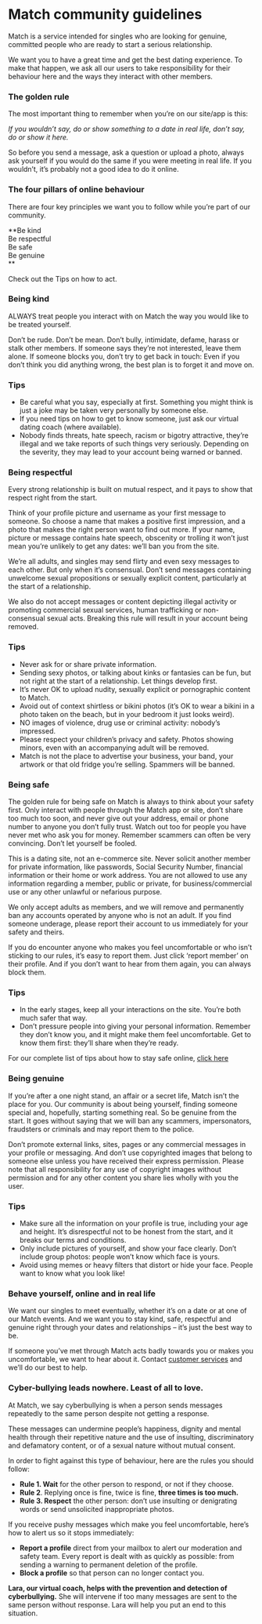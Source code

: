 Match community guidelines
==========================

Match is a service intended for singles who are looking for genuine, committed people who are ready to start a serious relationship.

We want you to have a great time and get the best dating experience. To make that happen, we ask all our users to take responsibility for their behaviour here and the ways they interact with other members.

### The golden rule

The most important thing to remember when you’re on our site/app is this:

_If you wouldn’t say, do or show something to a date in real life, don’t say, do or show it here._

So before you send a message, ask a question or upload a photo, always ask yourself if you would do the same if you were meeting in real life. If you wouldn’t, it’s probably not a good idea to do it online.

### The four pillars of online behaviour

There are four key principles we want you to follow while you’re part of our community.

**Be kind  
Be respectful  
Be safe  
Be genuine  
**

Check out the Tips on how to act.

### Being kind

ALWAYS treat people you interact with on Match the way you would like to be treated yourself.

Don’t be rude. Don’t be mean. Don’t bully, intimidate, defame, harass or stalk other members. If someone says they’re not interested, leave them alone. If someone blocks you, don’t try to get back in touch: Even if you don’t think you did anything wrong, the best plan is to forget it and move on.

### Tips

* Be careful what you say, especially at first. Something you might think is just a joke may be taken very personally by someone else.
* If you need tips on how to get to know someone, just ask our virtual dating coach (where available).
* Nobody finds threats, hate speech, racism or bigotry attractive, they’re illegal and we take reports of such things very seriously. Depending on the severity, they may lead to your account being warned or banned.

### Being respectful

Every strong relationship is built on mutual respect, and it pays to show that respect right from the start.

Think of your profile picture and username as your first message to someone. So choose a name that makes a positive first impression, and a photo that makes the right person want to find out more. If your name, picture or message contains hate speech, obscenity or trolling it won’t just mean you’re unlikely to get any dates: we’ll ban you from the site.

We’re all adults, and singles may send flirty and even sexy messages to each other. But only when it’s consensual. Don’t send messages containing unwelcome sexual propositions or sexually explicit content, particularly at the start of a relationship.

We also do not accept messages or content depicting illegal activity or promoting commercial sexual services, human trafficking or non-consensual sexual acts. Breaking this rule will result in your account being removed.

### Tips

* Never ask for or share private information.
* Sending sexy photos, or talking about kinks or fantasies can be fun, but not right at the start of a relationship. Let things develop first.
* It’s never OK to upload nudity, sexually explicit or pornographic content to Match.
* Avoid out of context shirtless or bikini photos (it’s OK to wear a bikini in a photo taken on the beach, but in your bedroom it just looks weird).
* NO images of violence, drug use or criminal activity: nobody’s impressed.
* Please respect your children’s privacy and safety. Photos showing minors, even with an accompanying adult will be removed.
* Match is not the place to advertise your business, your band, your artwork or that old fridge you’re selling. Spammers will be banned.

### Being safe

The golden rule for being safe on Match is always to think about your safety first. Only interact with people through the Match app or site, don’t share too much too soon, and never give out your address, email or phone number to anyone you don’t fully trust. Watch out too for people you have never met who ask you for money. Remember scammers can often be very convincing. Don’t let yourself be fooled.

This is a dating site, not an e-commerce site. Never solicit another member for private information, like passwords, Social Security Number, financial information or their home or work address. You are not allowed to use any information regarding a member, public or private, for business/commercial use or any other unlawful or nefarious purpose.

We only accept adults as members, and we will remove and permanently ban any accounts operated by anyone who is not an adult. If you find someone underage, please report their account to us immediately for your safety and theirs.

If you do encounter anyone who makes you feel uncomfortable or who isn’t sticking to our rules, it’s easy to report them. Just click ‘report member’ on their profile. And if you don’t want to hear from them again, you can always block them.

### Tips

* In the early stages, keep all your interactions on the site. You’re both much safer that way.
* Don’t pressure people into giving your personal information. Remember they don’t know you, and it might make them feel uncomfortable. Get to know them first: they’ll share when they’re ready.

For our complete list of tips about how to stay safe online, [click here](https://uk.match.com/safety/)

### Being genuine

If you’re after a one night stand, an affair or a secret life, Match isn’t the place for you. Our community is about being yourself, finding someone special and, hopefully, starting something real. So be genuine from the start. It goes without saying that we will ban any scammers, impersonators, fraudsters or criminals and may report them to the police.

Don’t promote external links, sites, pages or any commercial messages in your profile or messaging. And don’t use copyrighted images that belong to someone else unless you have received their express permission. Please note that all responsibility for any use of copyright images without permission and for any other content you share lies wholly with you the user.

### Tips

* Make sure all the information on your profile is true, including your age and height. It’s disrespectful not to be honest from the start, and it breaks our terms and conditions.
* Only include pictures of yourself, and show your face clearly. Don’t include group photos: people won’t know which face is yours.
* Avoid using memes or heavy filters that distort or hide your face. People want to know what you look like!

### Behave yourself, online and in real life

We want our singles to meet eventually, whether it’s on a date or at one of our Match events. And we want you to stay kind, safe, respectful and genuine right through your dates and relationships – it’s just the best way to be.

If someone you’ve met through Match acts badly towards you or makes you uncomfortable, we want to hear about it. Contact [customer services](https://uk.match.com/faq/) and we’ll do our best to help.

### Cyber-bullying leads nowhere. Least of all to love.

At Match, we say cyberbullying is when a person sends messages repeatedly to the same person despite not getting a response.

These messages can undermine people’s happiness, dignity and mental health through their repetitive nature and the use of insulting, discriminatory and defamatory content, or of a sexual nature without mutual consent.

In order to fight against this type of behaviour, here are the rules you should follow:

* **Rule 1. Wait** for the other person to respond, or not if they choose.
* **Rule 2**. Replying once is fine, twice is fine, **three times is too much.**
* **Rule 3. Respect** the other person: don’t use insulting or denigrating words or send unsolicited inappropriate photos.

If you receive pushy messages which make you feel uncomfortable, here’s how to alert us so it stops immediately:

* **Report a profile** direct from your mailbox to alert our moderation and safety team. Every report is dealt with as quickly as possible: from sending a warning to permanent deletion of the profile.
* **Block a profile** so that person can no longer contact you.

**Lara, our virtual coach, helps with the prevention and detection of cyberbullying.** She will intervene if too many messages are sent to the same person without response. Lara will help you put an end to this situation.